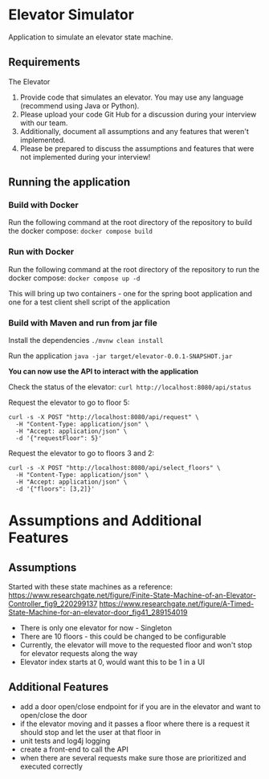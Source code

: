 # Elevator Simulator

Application to simulate an elevator state machine.

## Requirements

The Elevator

1. Provide code that simulates an elevator. You may use any language (recommend using Java or Python).
2. Please upload your code Git Hub for a discussion during your interview with our team.
3. Additionally, document all assumptions and any features that weren't implemented.
4. Please be prepared to discuss the assumptions and features that were not implemented during your interview!

## Running the application

### Build with Docker

Run the following command at the root directory of the repository to build the docker compose:
```docker compose build```

### Run with Docker

Run the following command at the root directory of the repository to run the docker compose:
```docker compose up -d```

This will bring up two containers - one for the spring boot application and one for a test client shell script of the
application

### Build with Maven and run from jar file

Install the dependencies
```./mvnw clean install```

Run the application
```java -jar target/elevator-0.0.1-SNAPSHOT.jar```

**You can now use the API to interact with the application**

Check the status of the elevator:
```curl http://localhost:8080/api/status```

Request the elevator to go to floor 5:

```
curl -s -X POST "http://localhost:8080/api/request" \
  -H "Content-Type: application/json" \
  -H "Accept: application/json" \
  -d '{"requestFloor": 5}'
```

Request the elevator to go to floors 3 and 2:

```
curl -s -X POST "http://localhost:8080/api/select_floors" \
  -H "Content-Type: application/json" \
  -H "Accept: application/json" \
  -d '{"floors": [3,2]}'
```

# Assumptions and Additional Features

## Assumptions

Started with these state machines as a reference:
https://www.researchgate.net/figure/Finite-State-Machine-of-an-Elevator-Controller_fig9_220299137
https://www.researchgate.net/figure/A-Timed-State-Machine-for-an-elevator-door_fig41_289154019

- There is only one elevator for now - Singleton
- There are 10 floors - this could be changed to be configurable
- Currently, the elevator will move to the requested floor and won't stop for elevator requests along the way
- Elevator index starts at 0, would want this to be 1 in a UI

## Additional Features

- add a door open/close endpoint for if you are in the elevator and want to open/close the door
- if the elevator moving and it passes a floor where there is a request it should stop and let the user at that floor in
- unit tests and log4j logging
- create a front-end to call the API
- when there are several requests make sure those are prioritized and executed correctly
